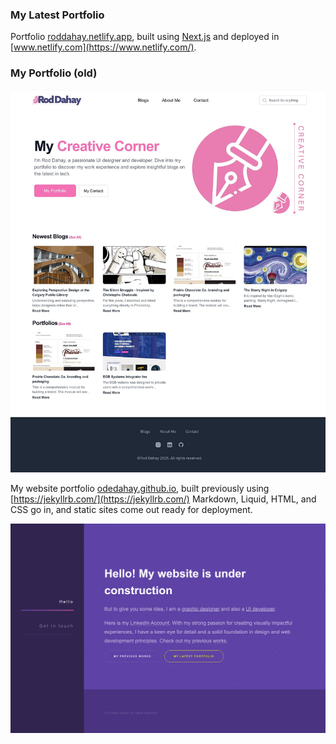 ### My Latest Portfolio 

Portfolio [roddahay.netlify.app](https://roddahay.netlify.app/), built using [Next.js](https://nextjs.org) and deployed in [www.netlify.com](https://www.netlify.com/).

### My Portfolio (old)

![Screenshot 2 - OLD](https://raw.githubusercontent.com/odedahay/portfolio-mdx/main/public/images/screenshot.jpg "Screenshot 2- OLD LAYOUT RODDAHAY")

My website portfolio [odedahay.github.io](https://odedahay.github.io/), built previously using [https://jekyllrb.com/](https://jekyllrb.com/) Markdown, Liquid, HTML, and CSS go in, and static sites come out ready for deployment.

![Screenshot 1- OLD](https://raw.githubusercontent.com/odedahay/portfolio-mdx/main/public/images/odedahay-github-io.jpg "Screenshot 1- OLD LAYOUT RODDAHAY")
